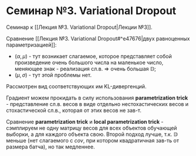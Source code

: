 # Семинар №3. Variational Dropout
Семинар к [[Лекция №3. Variational Dropout|Лекции №3]].

Сравнение [[Лекция №3. Variational Dropout#^e47676|двух равноценных параметризацией]]:
* $(\alpha, \mu)$ - тут возникает слагаемое, которое представляет собой произведение очень большого числа на маленькое число, меняющее знак - реализация сл.в. => очень большая $\mathbb{D}$;
* $(\mu, \sigma)$ - тут этой проблемы нет.

Рассмотрен вид соответствующих им KL-дивергенций.

Градиент можем прокидать в силу использования **parametrization trick** - представление сл.в. весов в виде отдельно нестохастических весов и стохастической сл.в., которая от этих весов не зав-т.

Сравнение **parametrization trick** и **local parametrization trick** - сэмплируем не одну матрицу весов для всех объектов обучающей выборки, а для каждого объекта свою. Второй подход лучше, т.к. $\mathbb{D}$ меньше (нет слагаемого с $cov$, при котором квадратичная зав-ть от размера батча), но так медленнее.

